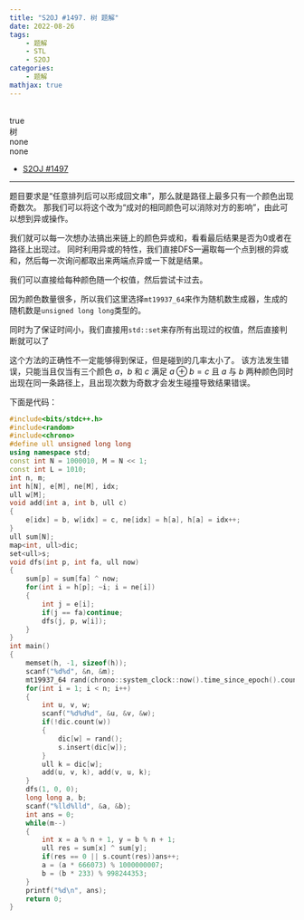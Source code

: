 ```yaml
---
title: "S2OJ #1497. 树 题解"
date: 2022-08-26
tags:
	- 题解
	- STL
	- S2OJ
categories:
	- 题解
mathjax: true
---
```

<br>
<!-- more -->
<div id="problem-card-vis">true</div>
<div id="problem-info-name">树</div>
<div id="problem-info-from">none</div>
<div id="problem-info-difficulty">none</div>
<div id="problem-info-color"></div>
<div id="problem-info-submit"><ul><li><a href="https://sjzezoj.com/problem/1497">S2OJ #1497</a></li></ul></div>

----

题目要求是“任意排列后可以形成回文串”，那么就是路径上最多只有一个颜色出现奇数次。
那我们可以将这个改为“成对的相同颜色可以消除对方的影响”，由此可以想到异或操作。

我们就可以每一次想办法搞出来链上的颜色异或和，看看最后结果是否为0或者在路径上出现过。
同时利用异或的特性，我们直接DFS一遍取每一个点到根的异或和，然后每一次询问都取出来两端点异或一下就是结果。

我们可以直接给每种颜色随一个权值，然后尝试卡过去。

因为颜色数量很多，所以我们这里选择`mt19937_64`来作为随机数生成器，生成的随机数是`unsigned long long`类型的。

同时为了保证时间小，我们直接用`std::set`来存所有出现过的权值，然后直接判断就可以了

这个方法的正确性不一定能够得到保证，但是碰到的几率太小了。
该方法发生错误，只能当且仅当有三个颜色 $a$，$b$ 和 $c$ 满足 $a \oplus b = c$ 且 $a$ 与 $b$ 两种颜色同时出现在同一条路径上，且出现次数为奇数才会发生碰撞导致结果错误。

下面是代码：

``` cpp
#include<bits/stdc++.h>
#include<random>
#include<chrono>
#define ull unsigned long long
using namespace std;
const int N = 1000010, M = N << 1;
const int L = 1010;
int n, m;
int h[N], e[M], ne[M], idx;
ull w[M];
void add(int a, int b, ull c)
{
	e[idx] = b, w[idx] = c, ne[idx] = h[a], h[a] = idx++;
}
ull sum[N];
map<int, ull>dic;
set<ull>s;
void dfs(int p, int fa, ull now)
{
	sum[p] = sum[fa] ^ now;
	for(int i = h[p]; ~i; i = ne[i])
	{
		int j = e[i];
		if(j == fa)continue;
		dfs(j, p, w[i]);
	}
}
int main()
{
	memset(h, -1, sizeof(h));
	scanf("%d%d", &n, &m);
	mt19937_64 rand(chrono::system_clock::now().time_since_epoch().count());
	for(int i = 1; i < n; i++)
	{
		int u, v, w;
		scanf("%d%d%d", &u, &v, &w);
		if(!dic.count(w))
		{
			dic[w] = rand();
			s.insert(dic[w]);
		}
		ull k = dic[w];
		add(u, v, k), add(v, u, k);
	}
	dfs(1, 0, 0);
	long long a, b;
	scanf("%lld%lld", &a, &b);
	int ans = 0;
	while(m--)
	{
		int x = a % n + 1, y = b % n + 1;
		ull res = sum[x] ^ sum[y];
		if(res == 0 || s.count(res))ans++;
		a = (a * 666073) % 1000000007;
		b = (b * 233) % 998244353;
	}
	printf("%d\n", ans);
	return 0;
}
```

<script>
	getProblemCardInfo();
</script>
